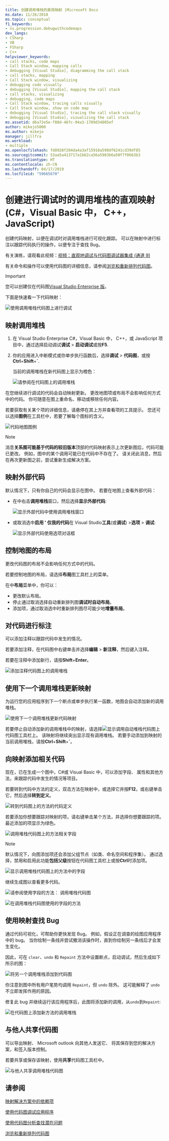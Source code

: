 ```yaml
---
title: 创建调用堆栈的直观映射 |Microsoft Docs
ms.date: 11/26/2018
ms.topic: conceptual
f1_keywords:
- vs.progression.debugwithcodemaps
dev_langs:
- CSharp
- VB
- FSharp
- C++
helpviewer_keywords:
- call stacks, code maps
- Call Stack window, mapping calls
- debugging [Visual Studio], diagramming the call stack
- call stacks, mapping
- Call Stack window, visualizing
- debugging code visually
- debugging [Visual Studio], mapping the call stack
- call stacks, visualizing
- debugging, code maps
- Call Stack window, tracing calls visually
- Call Stack window, show on code map
- debugging [Visual Studio], tracing the call stack visually
- debugging [Visual Studio], visualizing the call stack
ms.assetid: d6a72e5e-f88d-46fc-94a3-1789d34805ef
author: mikejo5000
ms.author: mikejo
manager: jillfra
ms.workload:
- multiple
ms.openlocfilehash: fd8928f204da4a3af15918a598df6241cd39df85
ms.sourcegitcommit: 53aa5a413717a1b62ca56a5983b6a50f7f0663b3
ms.translationtype: HT
ms.contentlocale: zh-CN
ms.lasthandoff: 04/17/2019
ms.locfileid: "59665670"
---
```

# <a name="create-a-visual-map-of-the-call-stack-while-debugging-c-visual-basic-c-javascript"></a>创建进行调试时的调用堆栈的直观映射 (C#，Visual Basic 中， C++，JavaScript)

创建代码映射，以便在调试时对调用堆栈进行可视化跟踪。 可以在映射中进行标注以跟踪代码执行的操作，以便专注于查找 Bug。

有关演练，请观看此视频：[视频：直观地调试与代码图调试器集成 (通道 9)](http://go.microsoft.com/fwlink/?LinkId=293418)

有关命令和操作可以使用代码图的详细信息，请参阅[浏览和重新排列代码图](../modeling/browse-and-rearrange-code-maps.md)。

>[!IMPORTANT]
>您可以创建仅在代码图[Visual Studio Enterprise 版](https://visualstudio.microsoft.com/downloads/?utm_medium=microsoft&utm_source=docs.microsoft.com&utm_campaign=inline+link&utm_content=download+vs2019)。

下面是快速看一下代码映射：

 ![使用调用堆栈代码图上进行调试](../debugger/media/debuggermap_overview.png "DebuggerMap_Overview")

##  <a name="MapStack"></a>映射调用堆栈

1. 在 Visual Studio Enterprise C#，Visual Basic 中， C++，或 JavaScript 项目中，通过选择启动调试**调试** > **启动调试**或按**F5**.

1. 你的应用进入中断模式或你单步执行函数后，选择**调试** > **代码图**，或按**Ctrl**+**Shift**+**`**.

   当前的调用堆栈在新代码图上显示为橙色：

   ![请参阅在代码图上的调用堆栈](../debugger/media/debuggermap_seeundocallstack.png "DebuggerMap_SeeUndoCallStack")

在您继续进行调试的代码会自动映射更新。 更改地图项或布局不会影响任何方式中的代码。 你可随意在图上重命名、移动或移除任何内容。

若要获取有关某个项的详细信息，请悬停在其上方并查看项的工具提示。 您还可以选择**图例**在工具栏中，若要了解每个图标的含义。

![代码地图图例](../debugger/media/debuggermap_showlegend.png "代码地图图例")

>[!NOTE]
>消息**关系图可能基于代码的较旧版本**顶部的代码映射表示上次更新图后，代码可能已更改。 例如，图中的某个调用可能已在代码中不存在了。 请关闭此消息，然后在再次更新图之前，尝试重新生成解决方案。

## <a name="map-external-code"></a>映射外部代码

默认情况下，只有你自己的代码会显示在图中。 若要在地图上查看外部代码：

- 在中右击**调用堆栈**窗口，然后选择**显示外部代码**:

  ![显示外部代码中使用调用堆栈窗口](../debugger/media/debuggermap_callstackmenu.png "DebuggerMap_CallStackMenu")
- 或取消选中**启用 ' 仅我的代码**在 Visual Studio**工具**(或**调试**) >**选项** >  **调试**:

  ![显示外部代码使用选项对话框](../debugger/media/debuggermap_debugoptions.png "DebuggerMap_DebugOptions")

## <a name="control-the-maps-layout"></a>控制地图的布局

更改代码图的布局不会影响任何方式中的代码。

若要控制地图的布局，请选择**布局**图工具栏上的菜单。

在中**布局**菜单中，你可以：

-   更改默认布局。
-   停止通过取消选择自动重新排列图**调试时自动布局**。
-   添加项，通过取消选中时重新排列图尽可能少地**增量布局**。

##  <a name="MakeNotes"></a>对代码进行标注

可以添加注释以跟踪代码中发生的情况。

若要添加注释，在代码图中右键单击并选择**编辑** > **新注释**，然后键入注释。

若要在注释中添加新行，请按**Shift**+**Enter**。

 ![添加注释代码图上的调用堆栈](../debugger/media/debuggermap_addcomment.png "DebuggerMap_AddComment")

##  <a name="UpdateMap"></a>使用下一个调用堆栈更新映射

为运行您的应用程序到下一个断点或单步执行某一函数，地图会自动添加新的调用堆栈。

![使用下一个调用堆栈更新代码映射](../debugger/media/debuggermap_addclearcallstack.png "DebuggerMap_AddClearCallStack")

若要停止自动添加新的调用堆栈中的映射，请选择![显示调用自动堆栈代码图上](../debugger/media/debuggermap_automaticupdateicon.gif "显示调用自动堆栈代码图上")代码图工具栏上。 该映射将继续突出显示现有调用堆栈。 若要手动添加到映射的当前调用堆栈，请按**Ctrl**+**Shift**+**`**。

##  <a name="AddRelatedCode"></a>向映射添加相关代码

现在，已在生成一个图中，C#或 Visual Basic 中，可以添加字段、 属性和其他方法，来跟踪代码中发生的情况等项目。

若要转到代码中方法的定义，双击方法在映射中，或选择它并按**F12**，或右键单击它，然后选择**转到定义**。

![转到代码图上的方法的代码定义](../debugger/media/debuggermap_gotocodedefinition.png "DebuggerMap_GoToCodeDefinition")

若要添加你想要跟踪对映射的项，请右键单击某个方法，并选择你想要跟踪的项。最近添加的项显示为绿色。

![调用堆栈代码图上的方法相关字段](../debugger/media/debuggermap_showedfields.png "DebuggerMap_ShowedFields")

>[!NOTE]
>默认情况下，向图添加项还会添加父组节点（如类、命名空间和程序集）。 通过选择，禁用和启用此功能**包括父级**按钮在代码图工具栏上或按**Ctrl**时添加项。

![显示调用堆栈代码图上的方法中的字段](../debugger/media/debuggermap_showfields.png "DebuggerMap_ShowFields")

继续生成图以查看更多代码。

 ![请参阅使用字段的方法： 调用堆栈代码图](../debugger/media/debuggermap_findallreferences.png "DebuggerMap_FindAllReferences")

 ![在调用堆栈代码图使用的字段的方法](../debugger/media/debuggermap_foundallreferences.png "DebuggerMap_FoundAllReferences")

##  <a name="FindBugs"></a>使用映射查找 Bug
 通过代码可视化，可帮助你更快发现 Bug。 例如，假设正在调查的绘图应用程序中的 bug。 当你绘制一条线并尝试撤消该操作时，直到你绘制另一条线后才会发生变化。

 因此，可在 `clear`、`undo` 和 `Repaint` 方法中设置断点，启动调试，然后生成如下所示的图：

 ![将另一个调用堆栈添加到代码图](../debugger/media/debuggermap_addpaintobjectcallstack.png "DebuggerMap_AddPaintObjectCallStack")

 你注意到图中所有用户笔势均调用 `Repaint`，但 `undo` 除外。 这可能解释了 `undo` 不立即发挥作用的原因。

 修复此 bug 并继续运行该应用程序后，此图将添加新的调用，从`undo`到`Repaint`:

 ![在代码图上添加新方法的调用堆栈](../debugger/media/debuggermap_addnewcallforrepaint.png "DebuggerMap_AddNewCallForRepaint")

## <a name="share-the-map-with-others"></a>与他人共享代码图

可以导出映射、 Microsoft outlook 向其他人发送它、 将其保存到您的解决方案，和签入版本控制。

若要共享或保存该映射，使用**共享**代码图工具栏中。

![与他人共享调用堆栈代码图](../debugger/media/debuggermap_sharewithothers.png "与他人共享调用堆栈代码图")

## <a name="see-also"></a>请参阅
[映射解决方案中的依赖项](../modeling/map-dependencies-across-your-solutions.md)

[使用代码图调试应用程序](../modeling/use-code-maps-to-debug-your-applications.md)

[使用代码图分析查找潜在问题](../modeling/find-potential-problems-using-code-map-analyzers.md)

[浏览和重新排列代码图](../modeling/browse-and-rearrange-code-maps.md)
